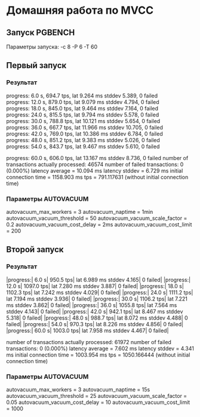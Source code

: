 # Домашняя работа по MVCC

## Запуск PGBENCH

Параметры запуска: -c 8 -P 6 -T 60

## Первый запуск
### Результат
progress: 6.0 s, 694.7 tps, lat 9.264 ms stddev 5.389, 0 failed  
progress: 12.0 s, 879.0 tps, lat 9.079 ms stddev 4.794, 0 failed  
progress: 18.0 s, 845.0 tps, lat 9.464 ms stddev 7.164, 0 failed  
progress: 24.0 s, 815.5 tps, lat 9.794 ms stddev 5.578, 0 failed  
progress: 30.0 s, 788.8 tps, lat 10.121 ms stddev 5.654, 0 failed  
progress: 36.0 s, 667.7 tps, lat 11.966 ms stddev 10.705, 0 failed  
progress: 42.0 s, 769.0 tps, lat 10.386 ms stddev 6.784, 0 failed  
progress: 48.0 s, 851.2 tps, lat 9.383 ms stddev 5.026, 0 failed  
progress: 54.0 s, 843.7 tps, lat 9.467 ms stddev 5.610, 0 failed  

progress: 60.0 s, 606.0 tps, lat 13.167 ms stddev 8.736, 0 failed
number of transactions actually processed: 46574
number of failed transactions: 0 (0.000%)
latency average = 10.094 ms
latency stddev = 6.729 ms
initial connection time = 1158.903 ms
tps = 791.117631 (without initial connection time)

### Параметры AUTOVACUUM
autovacuum_max_workers = 3
autovacuum_naptime = 1min
autovacuum_vacuum_threshold = 50
autovacuum_vacuum_scale_factor = 0.2
autovacuum_vacuum_cost_delay = 2ms
autovacuum_vacuum_cost_limit = 200

## Второй запуск
### Результат
|progress:|  6.0 s|  950.5 tps| lat 6.989 ms stddev 4.165| 0 failed|
|progress:| 12.0 s| 1097.0 tps| lat 7.280 ms stddev 3.887| 0 failed|
|progress:| 18.0 s| 1102.3 tps| lat 7.242 ms stddev 4.029| 0 failed|
|progress:| 24.0 s| 1111.2 tps| lat 7.194 ms stddev 3.936| 0 failed|
|progress:| 30.0 s| 1106.2 tps| lat 7.221 ms stddev 3.862| 0 failed|
|progress:| 36.0 s| 1055.8 tps| lat 7.564 ms stddev 4.143| 0 failed|
|progress:| 42.0 s|  942.1 tps| lat 8.467 ms stddev 5.318| 0 failed|
|progress:| 48.0 s|  988.7 tps| lat 8.072 ms stddev 4.488| 0 failed|
|progress:| 54.0 s|  970.3 tps| lat 8.226 ms stddev 4.856| 0 failed|
|progress:| 60.0 s| 1003.0 tps| lat 7.958 ms stddev 4.467| 0 failed|

number of transactions actually processed: 61972
number of failed transactions: 0 (0.000%)
latency average = 7.602 ms
latency stddev = 4.341 ms
initial connection time = 1003.954 ms
tps = 1050.166444 (without initial connection time)

### Параметры AUTOVACUUM
autovacuum_max_workers = 3
autovacuum_naptime = 15s
autovacuum_vacuum_threshold = 25
autovacuum_vacuum_scale_factor = 0.05
autovacuum_vacuum_cost_delay = 10
autovacuum_vacuum_cost_limit = 1000
